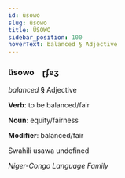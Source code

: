 ```yaml
---
id: üsowo
slug: üsowo
title: ÜSOWO
sidebar_position: 100
hoverText: balanced § Adjective
---
```


### üsowo&emsp;<span kind="abugida">ɽʄɐʒ</span>

*balanced* **§** Adjective

**Verb**: to be balanced/fair

**Noun**: equity/fairness

**Modifier**: balanced/fair

Swahili usawa undefined

*Niger-Congo Language Family*